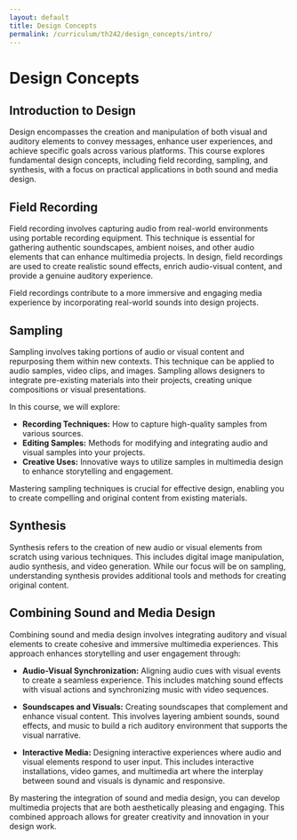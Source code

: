 ```yaml
---
layout: default
title: Design Concepts
permalink: /curriculum/th242/design_concepts/intro/
---
```


# Design Concepts

## Introduction to Design

Design encompasses the creation and manipulation of both visual and auditory elements to convey messages, enhance user experiences, and achieve specific goals across various platforms. This course explores fundamental design concepts, including field recording, sampling, and synthesis, with a focus on practical applications in both sound and media design.

## Field Recording

Field recording involves capturing audio from real-world environments using portable recording equipment. This technique is essential for gathering authentic soundscapes, ambient noises, and other audio elements that can enhance multimedia projects. In design, field recordings are used to create realistic sound effects, enrich audio-visual content, and provide a genuine auditory experience.

Field recordings contribute to a more immersive and engaging media experience by incorporating real-world sounds into design projects.

## Sampling

Sampling involves taking portions of audio or visual content and repurposing them within new contexts. This technique can be applied to audio samples, video clips, and images. Sampling allows designers to integrate pre-existing materials into their projects, creating unique compositions or visual presentations.

In this course, we will explore:

- **Recording Techniques:** How to capture high-quality samples from various sources.
- **Editing Samples:** Methods for modifying and integrating audio and visual samples into your projects.
- **Creative Uses:** Innovative ways to utilize samples in multimedia design to enhance storytelling and engagement.

Mastering sampling techniques is crucial for effective design, enabling you to create compelling and original content from existing materials.

## Synthesis

Synthesis refers to the creation of new audio or visual elements from scratch using various techniques. This includes digital image manipulation, audio synthesis, and video generation. While our focus will be on sampling, understanding synthesis provides additional tools and methods for creating original content.

## Combining Sound and Media Design

Combining sound and media design involves integrating auditory and visual elements to create cohesive and immersive multimedia experiences. This approach enhances storytelling and user engagement through:

- **Audio-Visual Synchronization:** Aligning audio cues with visual events to create a seamless experience. This includes matching sound effects with visual actions and synchronizing music with video sequences.

- **Soundscapes and Visuals:** Creating soundscapes that complement and enhance visual content. This involves layering ambient sounds, sound effects, and music to build a rich auditory environment that supports the visual narrative.

- **Interactive Media:** Designing interactive experiences where audio and visual elements respond to user input. This includes interactive installations, video games, and multimedia art where the interplay between sound and visuals is dynamic and responsive.

By mastering the integration of sound and media design, you can develop multimedia projects that are both aesthetically pleasing and engaging. This combined approach allows for greater creativity and innovation in your design work.
